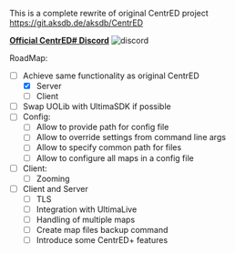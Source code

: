 This is a complete rewrite of original CentrED project https://git.aksdb.de/aksdb/CentrED

[**Official CentrED# Discord**](https://discord.gg/czPgNjreZf)
![discord](https://user-images.githubusercontent.com/16159577/213001281-c68258d5-9a58-44a4-b90b-d3f1b2602e14.png)

RoadMap:
- [ ] Achieve same functionality as original CentrED
  - [x] Server
  - [ ] Client
- [ ] Swap UOLib with UltimaSDK if possible
- [ ] Config:
  - [ ] Allow to provide path for config file
  - [ ] Allow to override settings from command line args
  - [ ] Allow to specify common path for files
  - [ ] Allow to configure all maps in a config file
- [ ] Client:
  - [ ] Zooming
- [ ] Client and Server
  - [ ] TLS
  - [ ] Integration with UltimaLive
  - [ ] Handling of multiple maps 
  - [ ] Create map files backup command
  - [ ] Introduce some CentrED+ features
